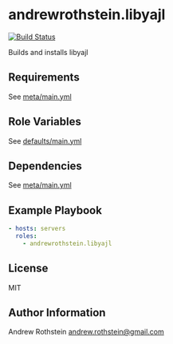 andrewrothstein.libyajl
=========
[![Build Status](https://travis-ci.org/andrewrothstein/ansible-libyajl.svg?branch=master)](https://travis-ci.org/andrewrothstein/ansible-libyajl)

Builds and installs libyajl

Requirements
------------

See [meta/main.yml](meta/main.yml)

Role Variables
--------------

See [defaults/main.yml](defaults/main.yml)

Dependencies
------------

See [meta/main.yml](meta/main.yml)

Example Playbook
----------------

```yml
- hosts: servers
  roles:
    - andrewrothstein.libyajl
```

License
-------

MIT

Author Information
------------------

Andrew Rothstein <andrew.rothstein@gmail.com>
